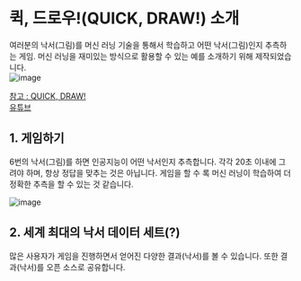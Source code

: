 # 퀵, 드로우!(QUICK, DRAW!) 소개  

여러분의 낙서(그림)를 머신 러닝 기술을 통해서 학습하고 어떤 낙서(그림)인지 추측하는 게임.  머신 러닝을 재미있는 방식으로 활용할 수 있는 예를 소개하기 위해 제작되었습니다.  
![image](https://user-images.githubusercontent.com/47412229/194256670-bfe7cc4a-da88-4563-91a3-d53ad99336d8.png)  

[참고 : QUICK, DRAW!](https://quickdraw.withgoogle.com/)  
[유튜브](https://youtu.be/X8v1GWzZYJ4)


## 1. 게임하기  
6번의 낙서(그림)를 하면 인공지능이 어떤 낙서인지 추측합니다. 각각 20초 이내에 그려야 하며, 항상 정답을 맞추는 것은 아닙니다. 게임을 할 수 록 머신 러닝이 학습하여 더 정확한 추측을 할 수 있는 것 같습니다.  

![image](https://user-images.githubusercontent.com/47412229/194258488-aa5243f7-d1f7-4547-b984-41d449aba95b.png)  

## 2. 세계 최대의 낙서 데이터 세트(?)  
많은 사용자가 게임을 진행하면서 얻어진 다양한 결과(낙서)를 볼 수 있습니다. 또한 결과(낙서)를 오픈 소스로 공유합니다.  



